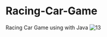 # Racing-Car-Game
Racing Car Game using with Java
![13](https://user-images.githubusercontent.com/87580847/197221359-caa18574-eb33-4138-abc6-e4afeeda6f07.png)
